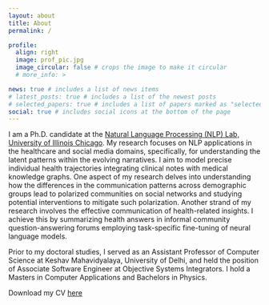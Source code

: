 ```yaml
---
layout: about
title: About
permalink: /

profile:
  align: right
  image: prof_pic.jpg
  image_circular: false # crops the image to make it circular
  # more_info: >

news: true # includes a list of news items
# latest_posts: true # includes a list of the newest posts
# selected_papers: true # includes a list of papers marked as "selected={true}"
social: true # includes social icons at the bottom of the page
---
```


I am a Ph.D. candidate at the [Natural Language Processing (NLP) Lab, University of Illinois Chicago](https://nlp.lab.uic.edu/). My research focuses on NLP applications in the healthcare and social media domains, specifically, for understanding the latent patterns within the evolving narratives. I aim to model precise individual health trajectories integrating clinical notes with medical knowledge graphs. One aspect of my research delves into understanding how the differences in the communication patterns across demographic groups lead to polarized communities on social networks and studying potential interventions to mitigate such polarization. Another strand of my research involves the effective communication of health-related insights. I achieve this by summarizing health answers in informal community question-answering forums employing task-specific fine-tuning of neural language models. 

Prior to my doctoral studies, I served as an Assistant Professor of Computer Science at Keshav Mahavidyalaya, University of Delhi, and held the position of Associate Software Engineer at Objective Systems Integrators. I hold a Masters in Computer Applications and Bachelors in Physics.

<p>Download my CV <a href="/assets/pdf/CV_ROCHANA_CHATURVEDI.pdf">here</a> </p>  

